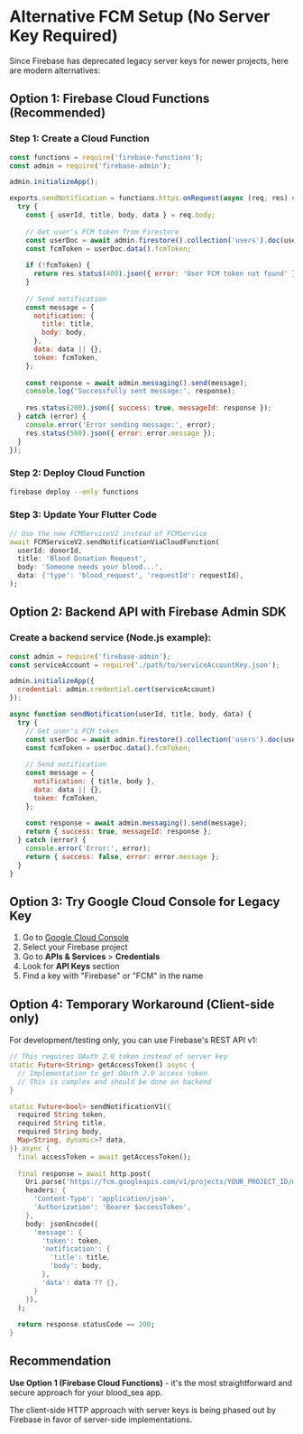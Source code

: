 # Alternative FCM Setup (No Server Key Required)

Since Firebase has deprecated legacy server keys for newer projects, here are modern alternatives:

## Option 1: Firebase Cloud Functions (Recommended)

### Step 1: Create a Cloud Function
```javascript
const functions = require('firebase-functions');
const admin = require('firebase-admin');

admin.initializeApp();

exports.sendNotification = functions.https.onRequest(async (req, res) => {
  try {
    const { userId, title, body, data } = req.body;
    
    // Get user's FCM token from Firestore
    const userDoc = await admin.firestore().collection('users').doc(userId).get();
    const fcmToken = userDoc.data().fcmToken;
    
    if (!fcmToken) {
      return res.status(400).json({ error: 'User FCM token not found' });
    }
    
    // Send notification
    const message = {
      notification: {
        title: title,
        body: body,
      },
      data: data || {},
      token: fcmToken,
    };
    
    const response = await admin.messaging().send(message);
    console.log('Successfully sent message:', response);
    
    res.status(200).json({ success: true, messageId: response });
  } catch (error) {
    console.error('Error sending message:', error);
    res.status(500).json({ error: error.message });
  }
});
```

### Step 2: Deploy Cloud Function
```bash
firebase deploy --only functions
```

### Step 3: Update Your Flutter Code
```dart
// Use the new FCMServiceV2 instead of FCMService
await FCMServiceV2.sendNotificationViaCloudFunction(
  userId: donorId,
  title: 'Blood Donation Request',
  body: 'Someone needs your blood...',
  data: {'type': 'blood_request', 'requestId': requestId},
);
```

## Option 2: Backend API with Firebase Admin SDK

### Create a backend service (Node.js example):
```javascript
const admin = require('firebase-admin');
const serviceAccount = require('./path/to/serviceAccountKey.json');

admin.initializeApp({
  credential: admin.credential.cert(serviceAccount)
});

async function sendNotification(userId, title, body, data) {
  try {
    // Get user's FCM token
    const userDoc = await admin.firestore().collection('users').doc(userId).get();
    const fcmToken = userDoc.data().fcmToken;
    
    // Send notification
    const message = {
      notification: { title, body },
      data: data || {},
      token: fcmToken,
    };
    
    const response = await admin.messaging().send(message);
    return { success: true, messageId: response };
  } catch (error) {
    console.error('Error:', error);
    return { success: false, error: error.message };
  }
}
```

## Option 3: Try Google Cloud Console for Legacy Key

1. Go to [Google Cloud Console](https://console.cloud.google.com)
2. Select your Firebase project
3. Go to **APIs & Services** > **Credentials**
4. Look for **API Keys** section
5. Find a key with "Firebase" or "FCM" in the name

## Option 4: Temporary Workaround (Client-side only)

For development/testing only, you can use Firebase's REST API v1:

```dart
// This requires OAuth 2.0 token instead of server key
static Future<String> getAccessToken() async {
  // Implementation to get OAuth 2.0 access token
  // This is complex and should be done on backend
}

static Future<bool> sendNotificationV1({
  required String token,
  required String title,
  required String body,
  Map<String, dynamic>? data,
}) async {
  final accessToken = await getAccessToken();
  
  final response = await http.post(
    Uri.parse('https://fcm.googleapis.com/v1/projects/YOUR_PROJECT_ID/messages:send'),
    headers: {
      'Content-Type': 'application/json',
      'Authorization': 'Bearer $accessToken',
    },
    body: jsonEncode({
      'message': {
        'token': token,
        'notification': {
          'title': title,
          'body': body,
        },
        'data': data ?? {},
      }
    }),
  );
  
  return response.statusCode == 200;
}
```

## Recommendation

**Use Option 1 (Firebase Cloud Functions)** - it's the most straightforward and secure approach for your blood_sea app.

The client-side HTTP approach with server keys is being phased out by Firebase in favor of server-side implementations.
